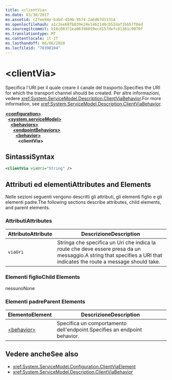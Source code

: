 ```yaml
---
title: <clientVia>
ms.date: 03/30/2017
ms.assetid: c27ee94e-babd-459b-9574-2a6d67d11314
ms.openlocfilehash: a1c2ee68fb039e24e1462148cb52daf1bb57f8ed
ms.sourcegitcommit: b16c00371ea06398859ecd157defc81301c9070f
ms.translationtype: MT
ms.contentlocale: it-IT
ms.lasthandoff: 06/06/2020
ms.locfileid: "70398104"
---
```

# \<clientVia>
<span data-ttu-id="5c719-101">Specifica l'URI per il quale creare il canale del trasporto.</span><span class="sxs-lookup"><span data-stu-id="5c719-101">Specifies the URI for which the transport channel should be created.</span></span> <span data-ttu-id="5c719-102">Per altre informazioni, vedere <xref:System.ServiceModel.Description.ClientViaBehavior>.</span><span class="sxs-lookup"><span data-stu-id="5c719-102">For more information, see <xref:System.ServiceModel.Description.ClientViaBehavior>.</span></span>  
  
[**\<configuration>**](../configuration-element.md)\
&nbsp;&nbsp;[**\<system.serviceModel>**](system-servicemodel.md)\
&nbsp;&nbsp;&nbsp;&nbsp;[**\<behaviors>**](behaviors.md)\
&nbsp;&nbsp;&nbsp;&nbsp;&nbsp;&nbsp;[**\<endpointBehaviors>**](endpointbehaviors.md)\
&nbsp;&nbsp;&nbsp;&nbsp;&nbsp;&nbsp;&nbsp;&nbsp;[**\<behavior>**](behavior-of-endpointbehaviors.md)\
&nbsp;&nbsp;&nbsp;&nbsp;&nbsp;&nbsp;&nbsp;&nbsp;&nbsp;&nbsp;**\<clientVia>**  
  
## <a name="syntax"></a><span data-ttu-id="5c719-103">Sintassi</span><span class="sxs-lookup"><span data-stu-id="5c719-103">Syntax</span></span>  
  
```xml  
<clientVia viaUri="String" />
```  
  
## <a name="attributes-and-elements"></a><span data-ttu-id="5c719-104">Attributi ed elementi</span><span class="sxs-lookup"><span data-stu-id="5c719-104">Attributes and Elements</span></span>  
 <span data-ttu-id="5c719-105">Nelle sezioni seguenti vengono descritti gli attributi, gli elementi figlio e gli elementi padre.</span><span class="sxs-lookup"><span data-stu-id="5c719-105">The following sections describe attributes, child elements, and parent elements.</span></span>  
  
### <a name="attributes"></a><span data-ttu-id="5c719-106">Attributi</span><span class="sxs-lookup"><span data-stu-id="5c719-106">Attributes</span></span>  
  
|<span data-ttu-id="5c719-107">Attributo</span><span class="sxs-lookup"><span data-stu-id="5c719-107">Attribute</span></span>|<span data-ttu-id="5c719-108">Descrizione</span><span class="sxs-lookup"><span data-stu-id="5c719-108">Description</span></span>|  
|---------------|-----------------|  
|`viaUri`|<span data-ttu-id="5c719-109">Stringa che specifica un Uri che indica la route che deve essere presa da un messaggio.</span><span class="sxs-lookup"><span data-stu-id="5c719-109">A string that specifies a URI that indicates the route a message should take.</span></span>|  
  
### <a name="child-elements"></a><span data-ttu-id="5c719-110">Elementi figlio</span><span class="sxs-lookup"><span data-stu-id="5c719-110">Child Elements</span></span>  
 <span data-ttu-id="5c719-111">nessuno</span><span class="sxs-lookup"><span data-stu-id="5c719-111">None</span></span>  
  
### <a name="parent-elements"></a><span data-ttu-id="5c719-112">Elementi padre</span><span class="sxs-lookup"><span data-stu-id="5c719-112">Parent Elements</span></span>  
  
|<span data-ttu-id="5c719-113">Elemento</span><span class="sxs-lookup"><span data-stu-id="5c719-113">Element</span></span>|<span data-ttu-id="5c719-114">Descrizione</span><span class="sxs-lookup"><span data-stu-id="5c719-114">Description</span></span>|  
|-------------|-----------------|  
|[\<behavior>](behavior-of-endpointbehaviors.md)|<span data-ttu-id="5c719-115">Specifica un comportamento dell'endpoint.</span><span class="sxs-lookup"><span data-stu-id="5c719-115">Specifies an endpoint behavior.</span></span>|  
  
## <a name="see-also"></a><span data-ttu-id="5c719-116">Vedere anche</span><span class="sxs-lookup"><span data-stu-id="5c719-116">See also</span></span>

- <xref:System.ServiceModel.Configuration.ClientViaElement>
- <xref:System.ServiceModel.Description.ClientViaBehavior>
